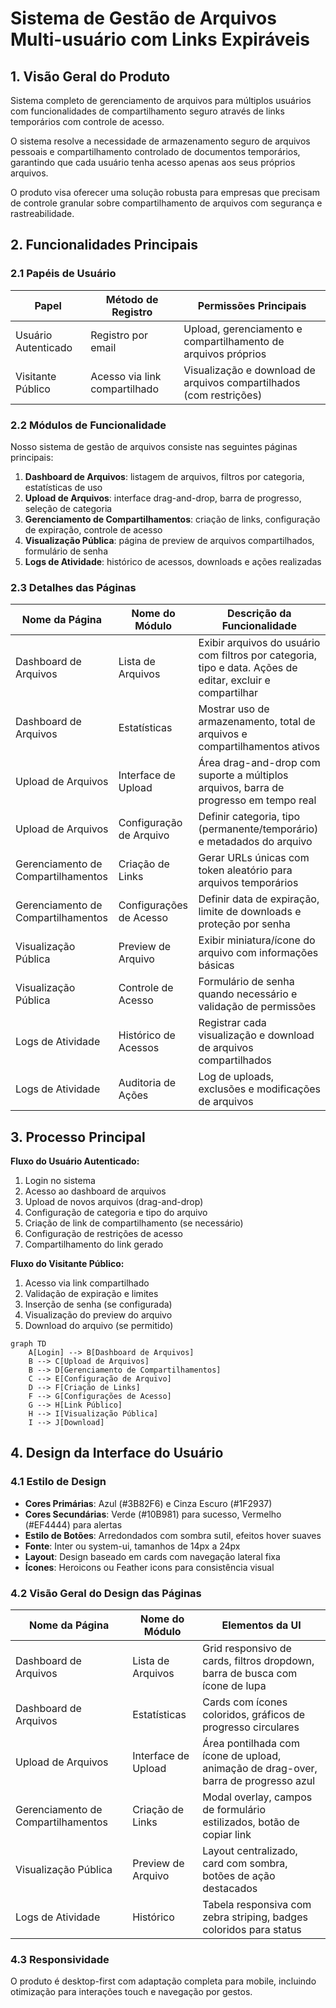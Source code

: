 # Sistema de Gestão de Arquivos Multi-usuário com Links Expiráveis

## 1. Visão Geral do Produto

Sistema completo de gerenciamento de arquivos para múltiplos usuários com funcionalidades de compartilhamento seguro através de links temporários com controle de acesso.

O sistema resolve a necessidade de armazenamento seguro de arquivos pessoais e compartilhamento controlado de documentos temporários, garantindo que cada usuário tenha acesso apenas aos seus próprios arquivos.

O produto visa oferecer uma solução robusta para empresas que precisam de controle granular sobre compartilhamento de arquivos com segurança e rastreabilidade.

## 2. Funcionalidades Principais

### 2.1 Papéis de Usuário

| Papel | Método de Registro | Permissões Principais |
|-------|-------------------|----------------------|
| Usuário Autenticado | Registro por email | Upload, gerenciamento e compartilhamento de arquivos próprios |
| Visitante Público | Acesso via link compartilhado | Visualização e download de arquivos compartilhados (com restrições) |

### 2.2 Módulos de Funcionalidade

Nosso sistema de gestão de arquivos consiste nas seguintes páginas principais:

1. **Dashboard de Arquivos**: listagem de arquivos, filtros por categoria, estatísticas de uso
2. **Upload de Arquivos**: interface drag-and-drop, barra de progresso, seleção de categoria
3. **Gerenciamento de Compartilhamentos**: criação de links, configuração de expiração, controle de acesso
4. **Visualização Pública**: página de preview de arquivos compartilhados, formulário de senha
5. **Logs de Atividade**: histórico de acessos, downloads e ações realizadas

### 2.3 Detalhes das Páginas

| Nome da Página | Nome do Módulo | Descrição da Funcionalidade |
|----------------|----------------|-----------------------------|
| Dashboard de Arquivos | Lista de Arquivos | Exibir arquivos do usuário com filtros por categoria, tipo e data. Ações de editar, excluir e compartilhar |
| Dashboard de Arquivos | Estatísticas | Mostrar uso de armazenamento, total de arquivos e compartilhamentos ativos |
| Upload de Arquivos | Interface de Upload | Área drag-and-drop com suporte a múltiplos arquivos, barra de progresso em tempo real |
| Upload de Arquivos | Configuração de Arquivo | Definir categoria, tipo (permanente/temporário) e metadados do arquivo |
| Gerenciamento de Compartilhamentos | Criação de Links | Gerar URLs únicas com token aleatório para arquivos temporários |
| Gerenciamento de Compartilhamentos | Configurações de Acesso | Definir data de expiração, limite de downloads e proteção por senha |
| Visualização Pública | Preview de Arquivo | Exibir miniatura/ícone do arquivo com informações básicas |
| Visualização Pública | Controle de Acesso | Formulário de senha quando necessário e validação de permissões |
| Logs de Atividade | Histórico de Acessos | Registrar cada visualização e download de arquivos compartilhados |
| Logs de Atividade | Auditoria de Ações | Log de uploads, exclusões e modificações de arquivos |

## 3. Processo Principal

**Fluxo do Usuário Autenticado:**
1. Login no sistema
2. Acesso ao dashboard de arquivos
3. Upload de novos arquivos (drag-and-drop)
4. Configuração de categoria e tipo do arquivo
5. Criação de link de compartilhamento (se necessário)
6. Configuração de restrições de acesso
7. Compartilhamento do link gerado

**Fluxo do Visitante Público:**
1. Acesso via link compartilhado
2. Validação de expiração e limites
3. Inserção de senha (se configurada)
4. Visualização do preview do arquivo
5. Download do arquivo (se permitido)

```mermaid
graph TD
    A[Login] --> B[Dashboard de Arquivos]
    B --> C[Upload de Arquivos]
    B --> D[Gerenciamento de Compartilhamentos]
    C --> E[Configuração de Arquivo]
    D --> F[Criação de Links]
    F --> G[Configurações de Acesso]
    G --> H[Link Público]
    H --> I[Visualização Pública]
    I --> J[Download]
```

## 4. Design da Interface do Usuário

### 4.1 Estilo de Design

- **Cores Primárias**: Azul (#3B82F6) e Cinza Escuro (#1F2937)
- **Cores Secundárias**: Verde (#10B981) para sucesso, Vermelho (#EF4444) para alertas
- **Estilo de Botões**: Arredondados com sombra sutil, efeitos hover suaves
- **Fonte**: Inter ou system-ui, tamanhos de 14px a 24px
- **Layout**: Design baseado em cards com navegação lateral fixa
- **Ícones**: Heroicons ou Feather icons para consistência visual

### 4.2 Visão Geral do Design das Páginas

| Nome da Página | Nome do Módulo | Elementos da UI |
|----------------|----------------|----------------|
| Dashboard de Arquivos | Lista de Arquivos | Grid responsivo de cards, filtros dropdown, barra de busca com ícone de lupa |
| Dashboard de Arquivos | Estatísticas | Cards com ícones coloridos, gráficos de progresso circulares |
| Upload de Arquivos | Interface de Upload | Área pontilhada com ícone de upload, animação de drag-over, barra de progresso azul |
| Gerenciamento de Compartilhamentos | Criação de Links | Modal overlay, campos de formulário estilizados, botão de copiar link |
| Visualização Pública | Preview de Arquivo | Layout centralizado, card com sombra, botões de ação destacados |
| Logs de Atividade | Histórico | Tabela responsiva com zebra striping, badges coloridos para status |

### 4.3 Responsividade

O produto é desktop-first com adaptação completa para mobile, incluindo otimização para interações touch e navegação por gestos.